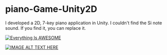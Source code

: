 # piano-Game-Unity2D

I developed a 2D, 7-key piano application in Unity. I couldn't find the Si note sound. If you find it, you can replace it.

[![Everything Is AWESOME](https://img.youtube.com/vi/eolMDo4fM-E/0.jpg)](https://www.youtube.com/watch?v=eolMDo4fM-E "Everything Is AWESOME")

[![IMAGE ALT TEXT HERE](https://img.youtube.com/vi/eolMDo4fM-E/0.jpg)](https:https://www.youtube.com/watch?v=eolMDo4fM-E)

